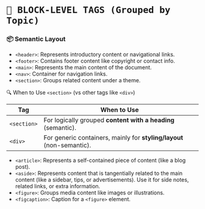 # **`🧱 BLOCK-LEVEL TAGS (Grouped by Topic)`**


### 📦 Semantic Layout

* `<header>`: Represents introductory content or navigational links.
* `<footer>`: Contains footer content like copyright or contact info.
* `<main>`: Represents the main content of the document.
* `<nav>`: Container for navigation links.
* `<section>`: Groups related content under a theme.

🔍 When to Use `<section>` (vs other tags like `<div>`)

| Tag         | When to Use                                                           |
| ----------- | --------------------------------------------------------------------- |
| `<section>` | For logically grouped **content with a heading** (semantic).          |
| `<div>`     | For generic containers, mainly for **styling/layout** (non-semantic). |


* `<article>`: Represents a self-contained piece of content (like a blog post).
* `<aside>`: Represents content that is tangentially related to the main content (like a sidebar, tips, or advertisements). Use it for side notes, related links, or extra information.
* `<figure>`: Groups media content like images or illustrations.
* `<figcaption>`: Caption for a `<figure>` element.
